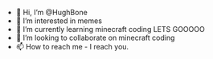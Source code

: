 - 👋 Hi, I’m @HughBone
- 👀 I’m interested in memes
- 🌱 I’m currently learning minecraft coding LETS GOOOOO
- 💞️ I’m looking to collaborate on minecraft coding
- 📫 How to reach me - I reach you.

<!---
HughBone/HughBone is a ✨ special ✨ repository because its `README.md` (this file) appears on your GitHub profile.
You can click the Preview link to take a look at your changes.
--->
